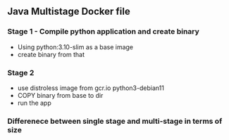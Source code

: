 ## Java Multistage Docker file

### Stage 1 - Compile python application and create binary

- Using python:3.10-slim as a base image
- create binary from that

### Stage 2

- use distroless image from gcr.io python3-debian11
- COPY binary from base to dir
- run the app

### Differenece between single stage and multi-stage in terms of size
